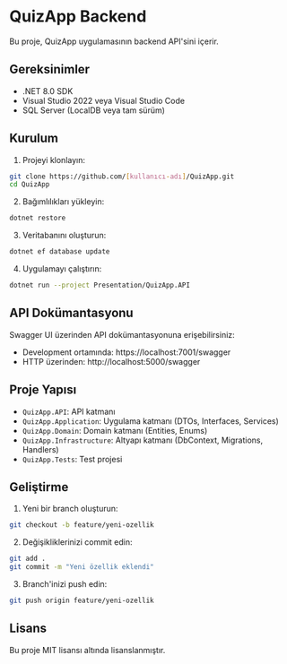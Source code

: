 # QuizApp Backend

Bu proje, QuizApp uygulamasının backend API'sini içerir.

## Gereksinimler

- .NET 8.0 SDK
- Visual Studio 2022 veya Visual Studio Code
- SQL Server (LocalDB veya tam sürüm)

## Kurulum

1. Projeyi klonlayın:
```bash
git clone https://github.com/[kullanıcı-adı]/QuizApp.git
cd QuizApp
```

2. Bağımlılıkları yükleyin:
```bash
dotnet restore
```

3. Veritabanını oluşturun:
```bash
dotnet ef database update
```

4. Uygulamayı çalıştırın:
```bash
dotnet run --project Presentation/QuizApp.API
```

## API Dokümantasyonu

Swagger UI üzerinden API dokümantasyonuna erişebilirsiniz:
- Development ortamında: https://localhost:7001/swagger
- HTTP üzerinden: http://localhost:5000/swagger

## Proje Yapısı

- `QuizApp.API`: API katmanı
- `QuizApp.Application`: Uygulama katmanı (DTOs, Interfaces, Services)
- `QuizApp.Domain`: Domain katmanı (Entities, Enums)
- `QuizApp.Infrastructure`: Altyapı katmanı (DbContext, Migrations, Handlers)
- `QuizApp.Tests`: Test projesi

## Geliştirme

1. Yeni bir branch oluşturun:
```bash
git checkout -b feature/yeni-ozellik
```

2. Değişikliklerinizi commit edin:
```bash
git add .
git commit -m "Yeni özellik eklendi"
```

3. Branch'inizi push edin:
```bash
git push origin feature/yeni-ozellik
```

## Lisans

Bu proje MIT lisansı altında lisanslanmıştır.